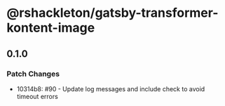 # @rshackleton/gatsby-transformer-kontent-image

## 0.1.0
### Patch Changes

- 10314b8: #90 - Update log messages and include check to avoid timeout errors

